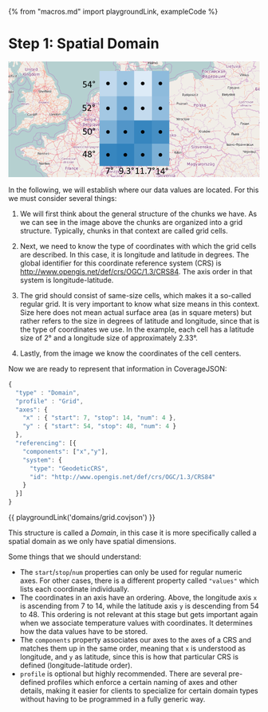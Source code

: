 {% from "macros.md" import playgroundLink, exampleCode %}

# Step 1: Spatial Domain

![Coordinates of cell centers](images/playground_temperature_coverage_with_points_coordinates.png)

In the following, we will establish where our data values are located.
For this we must consider several things:

1. We will first think about the general structure of the chunks we have.
As we can see in the image above the chunks are organized into a grid structure.
Typically, chunks in that context are called grid cells.

2. Next, we need to know the type of coordinates with which the grid cells are described.
In this case, it is longitude and latitude in degrees.
The global identifier for this coordinate reference system (CRS) is http://www.opengis.net/def/crs/OGC/1.3/CRS84.
The axis order in that system is longitude-latitude.

3. The grid should consist of same-size cells, which makes it a so-called regular grid.
It is very important to know what size means in this context.
Size here does not mean actual surface area (as in square meters) but rather refers to the size in degrees of latitude and longitude,
since that is the type of coordinates we use.
In the example, each cell has a latitude size of 2° and a longitude size of approximately 2.33°.

4. Lastly, from the image we know the coordinates of the cell centers.

Now we are ready to represent that information in CoverageJSON:
```js
{
  "type" : "Domain",
  "profile" : "Grid",
  "axes": {
    "x" : { "start": 7, "stop": 14, "num": 4 },
    "y" : { "start": 54, "stop": 48, "num": 4 }
  },
  "referencing": [{
    "components": ["x","y"],
    "system": {
      "type": "GeodeticCRS",
      "id": "http://www.opengis.net/def/crs/OGC/1.3/CRS84"
    }
  }]
}
```
{{ playgroundLink('domains/grid.covjson') }}

This structure is called a *Domain*, in this case it is more specifically called a spatial domain as we only have spatial dimensions.

Some things that we should understand:
- The `start`/`stop`/`num` properties can only be used for regular numeric axes. For other cases, there is a different property called `"values"` which lists each coordinate individually.
- The coordinates in an axis have an ordering. Above, the longitude axis `x` is ascending from 7 to 14, while the latitude axis `y` is descending from 54 to 48. This ordering is not relevant at this stage but gets important again when we associate temperature values with coordinates. It determines how the data values have to be stored.
- The `components` property associates our axes to the axes of a CRS and matches them up in the same order, meaning that `x` is understood as longitude, and `y` as latitude, since this is how that particular CRS is defined (longitude-latitude order).
- `profile` is optional but highly recommended. There are several pre-defined profiles which enforce a certain naming of axes and other details, making it easier for clients to specialize for certain domain types without having to be programmed in a fully generic way.


